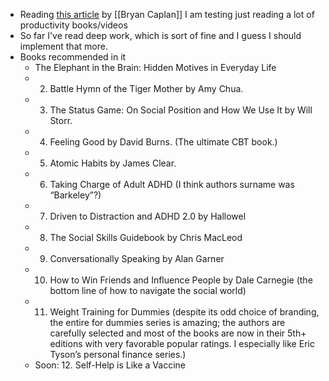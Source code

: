 - Reading [this article](https://www.betonit.ai/p/the-self-improvement-of-jonah-franks?utm_source=profile&utm_medium=reader2) by [[Bryan Caplan]] I am testing just reading a lot of productivity books/videos
- So far I've read deep work, which is sort of fine and I guess I should implement that more.
- Books recommended in it
	- The Elephant in the Brain: Hidden Motives in Everyday Life
	- 2. Battle Hymn of the Tiger Mother by Amy Chua.
	- 3. The Status Game: On Social Position and How We Use It by Will Storr.
	- 4. Feeling Good by David Burns. (The ultimate CBT book.)
	- 5. Atomic Habits by James Clear.
	- 6. Taking Charge of Adult ADHD (I think authors surname was “Barkeley”?)
	- 7. Driven to Distraction and ADHD 2.0 by Hallowel
	- 8. The Social Skills Guidebook by Chris MacLeod
	- 9. Conversationally Speaking by Alan Garner
	- 10. How to Win Friends and Influence People by Dale Carnegie (the bottom line of how to navigate the social world)
	- 11. Weight Training for Dummies (despite its odd choice of branding, the entire for dummies series is amazing; the authors are carefully selected and most of the books are now in their 5th+ editions with very favorable popular ratings. I especially like Eric Tyson’s personal finance series.)
	- Soon: 12. Self-Help is Like a Vaccine
